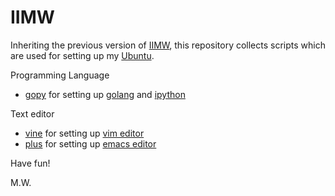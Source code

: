 # IIMW

Inheriting the previous version of [IIMW](https://code.google.com/p/iimw/),
    this repository collects scripts which are used for setting up my [Ubuntu](http://www.ubuntu.com/).

Programming Language
- [gopy](https://github.com/ubtc/gopy) for setting up [golang](https://golang.org/) and [ipython](http://ipython.org/)

Text editor
- [vine](https://github.com/ubtc/vine) for setting up [vim editor](http://www.vim.org/)
- [plus](https://github.com/ubtc/plus) for setting up [emacs editor](http://www.gnu.org/software/emacs/)

Have fun!

M.W.
